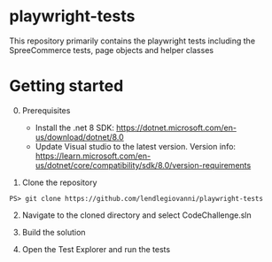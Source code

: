 # playwright-tests

This repository primarily contains the playwright tests including the SpreeCommerce tests, page objects and helper classes

# Getting started

0. Prerequisites
   - Install the .net 8 SDK: https://dotnet.microsoft.com/en-us/download/dotnet/8.0
   - Update Visual studio to the latest version.  Version info: https://learn.microsoft.com/en-us/dotnet/core/compatibility/sdk/8.0/version-requirements
    
		
2. Clone the repository

```
PS> git clone https://github.com/lendlegiovanni/playwright-tests
```

2. Navigate to the cloned directory and select CodeChallenge.sln

3. Build the solution
4. Open the Test Explorer and run the tests
